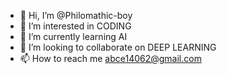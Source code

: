 - 👋 Hi, I’m @Philomathic-boy
- 👀 I’m interested in CODING
- 🌱 I’m currently learning AI
- 💞️ I’m looking to collaborate on DEEP LEARNING
- 📫 How to reach me abce14062@gmail.com

<!---
Philomathic-boy/Philomathic-boy is a ✨ special ✨ repository because its `README.md` (this file) appears on your GitHub profile.
You can click the Preview link to take a look at your changes.
--->
